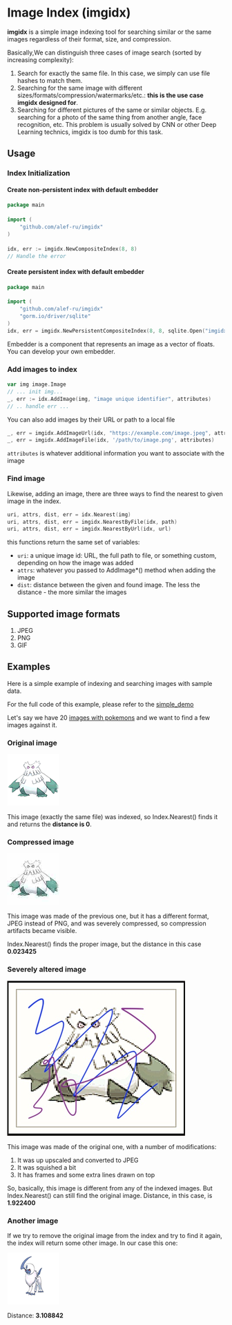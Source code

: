 # Image Index (imgidx)

__imgidx__ is a simple image indexing tool for searching similar or the same images
regardless of their format, size, and compression.

Basically,We can distinguish three cases of image search (sorted by increasing complexity):

1. Search for exactly the same file. In this case, we simply can use file hashes to match them.
2. Searching for the same image with different sizes/formats/compression/watermarks/etc.: __this is the use case imgidx designed for__.
3. Searching for different pictures of the same or similar objects. E.g. searching for a photo of the same thing from another angle, face recognition, etc. This problem is usually solved by CNN or other Deep Learning technics, imgidx is too dumb for this task.

## Usage
### Index Initialization
#### Create non-persistent index with default embedder
```go
package main

import (
	"github.com/alef-ru/imgidx"
)

idx, err := imgidx.NewCompositeIndex(8, 8)
// Handle the error
```

#### Create persistent index with default embedder
```go
package main

import (
	"github.com/alef-ru/imgidx"
	"gorm.io/driver/sqlite"
)
idx, err = imgidx.NewPersistentCompositeIndex(8, 8, sqlite.Open("imgidx.db"))
```
Embedder is a component that represents an image as a vector of floats. You can develop your own embedder.

### Add images to index
```go
var img image.Image
// ... init img... 
_, err := idx.AddImage(img, "image unique identifier", attributes)
// .. handle err ...
```
You can also add images by their URL or path to a local file
```go
_, err = imgidx.AddImageUrl(idx, "https://example.com/image.jpeg", attributes)
_, err = imgidx.AddImageFile(idx, '/path/to/image.png', attributes)
```
`attributes` is whatever additional information you want to associate with the image

### Find image
Likewise, adding an image, there are three ways to find the nearest to given image in the index.
```go
uri, attrs, dist, err = idx.Nearest(img)
uri, attrs, dist, err = imgidx.NearestByFile(idx, path)
uri, attrs, dist, err = imgidx.NearestByUrl(idx, url)
```
this functions return the same set of variables:
* `uri`: a unique image id: URL, the full path to file, or something custom, depending on  how the image was added
* `attrs`: whatever you passed to AddImage*() method when adding the image
* `dist`: distance between the given and found image. The less the distance - the more similar the images

## Supported image formats
1. JPEG
2. PNG
3. GIF

## Examples
Here is a simple example of indexing and searching images with sample data.

For the full code of this example, please refer to the [simple_demo](_examples/simple_demo/main.go)

Let's say we have 20 [images with pokemons](testdata/pokemon) and we want to find a few images against it.

### Original image
![Original Abomasnow](testdata/pokemon/abomasnow.png)

This image (exactly the same file) was indexed, so Index.Nearest() finds it and returns the __distance is 0__.

### Compressed image
![Compressed Abomasnow](testdata/compressed_abomasnow.jpg)

This image was made of the previous one, but it has a different format, JPEG instead of PNG, and was severely compressed, so compression artifacts became visible.

Index.Nearest() finds the proper image, but the distance in this case __0.023425__

### Severely altered image
![Distorted Abomasnow](testdata/distorted_abomasnow.jpg)

This image was made of the original one, with a number of modifications:
1. It was up upscaled and converted to JPEG
2. It was squished a bit
3. It has frames and some extra lines drawn on top

So, basically, this image is different from any of the indexed images. But Index.Nearest() can still find the original image.
Distance, in this case, is __1.922400__

### Another image
If we try to remove the original image from the index and try to find it again, the index will return some other image.
In our case this one:

![Absol](testdata/pokemon/absol.png)

Distance:  __3.108842__